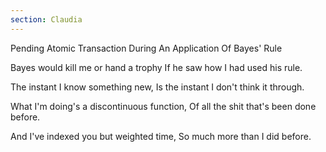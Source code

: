 ```yaml
---
section: Claudia
---
```


Pending Atomic Transaction During An Application Of Bayes' Rule

Bayes would kill me or hand a trophy
If he saw how I had used his rule.

The instant I know something new,
Is the instant I don't think it through.

What I'm doing's a discontinuous function,
Of all the shit that's been done before.

And I've indexed you but weighted time,
So much more than I did before.
